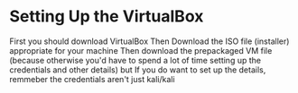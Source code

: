 # Setting Up the VirtualBox
First you should download VirtualBox
Then Download the ISO file (installer) appropriate for your machine
Then download the prepackaged VM file (because otherwise you'd have to spend a lot of time setting up the credentials and other details)
but If you do want to set up the details, remmeber the credentials aren't just kali/kali
